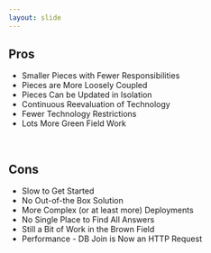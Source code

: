 ```yaml
---
layout: slide
---
```


## Pros

* Smaller Pieces with Fewer Responsibilities
* Pieces are More Loosely Coupled
* Pieces Can be Updated in Isolation
* Continuous Reevaluation of Technology
* Fewer Technology Restrictions
* Lots More Green Field Work

&nbsp;<br />

## Cons

* Slow to Get Started
* No Out-of-the Box Solution
* More Complex (or at least more)  Deployments
* No Single Place to Find All Answers
* Still a Bit of Work in the Brown Field
* Performance - DB Join is Now an HTTP Request
